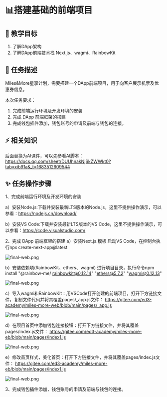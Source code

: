 # 📊搭建基础的前端项目

## **🚧 教学目标**

1. 了解DApp架构
2. 了解DApp前端技术栈 Next.js、wagmi、RainbowKit

## **💚 任务描述**

 Miles&More星享计划，需要搭建一个DApp前端项目，用于向客户展示机票及优惠券信息。

本次任务要求：

1. 完成前端运行环境及开发环境的安装
2. 完成 DApp 前端框架的搭建
3. 完成钱包插件添加，钱包账号的申请及前端与钱包的连接。

## **⚡ 相关知识**

 后面替换为AI课件，可以先参看AI脚本：https://docs.qq.com/sheet/DUUhnakNjSkZWWkt0?tab=xib91a&_t=1683512609544

## **✨ 任务操作步骤**

1、完成前端运行环境及开发环境的安装

a）安装Node.js:下载并安装最新LTS版本的Node.js，这里不提供操作演示，可以参看：https://nodejs.cn/download/

b）安装VS Code:下载并安装最新LTS版本的VS Code，这里不提供操作演示，可以参看：https://code.visualstudio.com/

2、完成 DApp 前端框架的搭建
a）安装Next.js.模板
启动VS Code，在控制台执行npx create-next-app@latest

![final-web.png](https://i.postimg.cc/7LLF7bQP/t1-01.png)

b）安装依赖项(RainbowKit、ethers、wagmi)
   进行项目目录，执行命令npm install "@rainbow-me/
   rainbowkit@0.12.14" "ethers@5.7.2" "wagmi@0.12.13"

![final-web.png](https://i.postimg.cc/nzVbqDvM/t1-02.png)

 c）导入wagmi和RainbowKit：用VSCode打开创建的前端项目，打开下方链接文件，复制文件代码并将其覆盖pages/_app.js文件：
 https://gitee.com/ed3-academy/miles-more-web/blob/main/pages/_app.js

![final-web.png](https://i.postimg.cc/pX9MHSKd/t1-03.png)

d）在项目首页中添加钱包连接按钮：打开下方链接文件，并将其覆盖pages/index.js文件：
https://gitee.com/ed3-academy/miles-more-eb/blob/main/pages/index1.js

![final-web.png](https://i.postimg.cc/263CMSwH/t1-04.png)

e）修改首页样式，美化首页：打开下方链接文件，并将其覆盖pages/index.js文件：
https://gitee.com/ed3-academy/miles-more-eb/blob/main/pages/index1.js

![final-web.png](https://i.postimg.cc/WbV1bTb4/t1-05.png)

3、完成钱包插件添加，钱包账号的申请及前端与钱包的连接。
